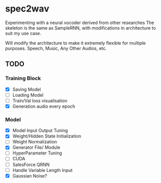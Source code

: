 # spec2wav

Experimenting with a neural vocoder derived from other researches
The skeleton is the same as SampleRNN, with modifications in architecture to suit my use case.

Will modify the architecture to make it extremely flexible for multiple purposes. Speech, Music, Any Other Audios, etc.

## TODO
### Training Block
  - [x] Saving Model
  - [ ] Loading Model
  - [ ] Train/Val loss visualisation
  - [x] Generation audio every epoch
### Model
  - [x] Model Input Output Tuning
  - [x] Weight/Hidden State Initialization
  - [ ] Weight Normalization
  - [x] Generator File/ Module
- [ ] HyperParameter Tuning
- [ ] CUDA
- [ ] SalesForce QRNN
- [ ] Handle Variable Length Input
- [x] Gaussian Noise?
